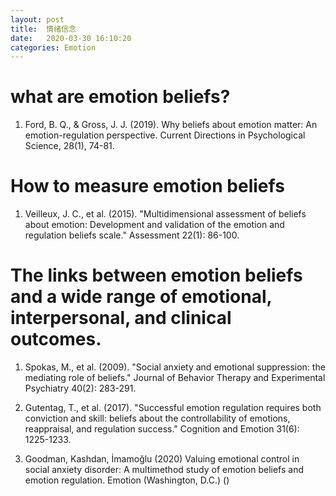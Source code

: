 ```yaml
---
layout: post
title:  情绪信念
date:   2020-03-30 16:10:20
categories: Emotion
---
```


# what are emotion beliefs?

1. Ford, B. Q., & Gross, J. J. (2019). Why beliefs about emotion matter: An emotion-regulation perspective. Current Directions in Psychological Science, 28(1), 74-81.


# How to measure emotion beliefs

1. Veilleux, J. C., et al. (2015). "Multidimensional assessment of beliefs about emotion: Development and validation of the emotion and regulation beliefs scale." Assessment 22(1): 86-100.


# The links between emotion beliefs and a wide range of emotional, interpersonal, and clinical outcomes.

1. Spokas, M., et al. (2009). "Social anxiety and emotional suppression: the mediating role of beliefs." Journal of Behavior Therapy and Experimental Psychiatry 40(2): 283-291.

2. Gutentag, T., et al. (2017). "Successful emotion regulation requires both conviction and skill: beliefs about the controllability of emotions, reappraisal, and regulation success." Cognition and Emotion 31(6): 1225-1233.

3. Goodman, Kashdan, İmamoğlu (2020) Valuing emotional control in social anxiety disorder: A multimethod study of emotion beliefs and emotion regulation. Emotion (Washington, D.C.) ()